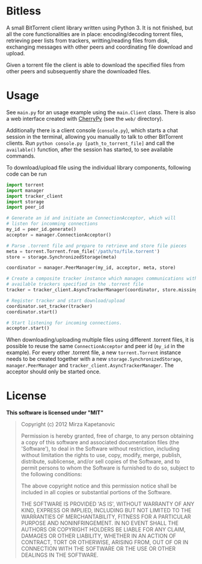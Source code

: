 # Bitless

A small BitTorrent client library written using Python 3. It is not finished, but all the core functionalities are in place: encoding/decoding torrent files, retrieving peer lists from trackers, writting/reading files from disk, exchanging messages with other peers and coordinating file download and upload.

Given a torrent file the client is able to download the specified files from other peers and subsequently share the downloaded files.

# Usage

See `main.py` for an usage example using the `main.Client` class. There is also a web interface created with [CherryPy][cp] (see the `web/` directory).

Additionally there is a client console (`console.py`), which starts a chat session in the terminal, allowing you manually to talk to other BitTorrent clients. Run `python console.py [path_to_torrent_file]` and call the `available()` function, after the session has started, to see available commands.

To download/upload file using the individual library components, following code can be run

```Python
import torrent
import manager
import tracker_client
import storage
import peer_id

# Generate an id and initiate an ConnectionAcceptor, which will
# listen for incomming connections
my_id = peer_id.generate()
acceptor = manager.ConnectionAcceptor()

# Parse .torrent file and prepare to retrieve and store file pieces
meta = torrent.Torrent.from_file('/path/to/file.torrent')
store = storage.SynchronizedStorage(meta)

coordinator = manager.PeerManager(my_id, acceptor, meta, store)

# Create a composite tracker instance which manages communications with all
# available trackers specified in the .torrent file
tracker = tracker_client.AsyncTrackerManager(coordinator, store.missing(), acceptor.port)

# Register tracker and start download/upload
coordinator.set_tracker(tracker)
coordinator.start()

# Start listening for incoming connections.
acceptor.start()
```

When downloading/uploading multiple files using different .torrent files, it is possible to reuse the same `ConnectionAcceptor` and peer id (`my_id` in the example). For every other .torrent file, a new `torrent.Torrent` instance needs to be created together with a new `storage.SynchronizedStorage`, `manager.PeerManager` and `tracker_client.AsyncTrackerManager`. The acceptor should only be started once.

# License 

**This software is licensed under "MIT"**

> Copyright (c) 2012 Mirza Kapetanovic
> 
> Permission is hereby granted, free of charge, to any person obtaining a copy of this software and associated documentation files (the 'Software'), to deal in the Software without restriction, including without limitation the rights to use, copy, modify, merge, publish, distribute, sublicense, and/or sell copies of the Software, and to permit persons to whom the Software is furnished to do so, subject to the following conditions:
> 
> The above copyright notice and this permission notice shall be included in all copies or substantial portions of the Software.
> 
> THE SOFTWARE IS PROVIDED 'AS IS', WITHOUT WARRANTY OF ANY KIND, EXPRESS OR IMPLIED, INCLUDING BUT NOT LIMITED TO THE WARRANTIES OF MERCHANTABILITY, FITNESS FOR A PARTICULAR PURPOSE AND NONINFRINGEMENT. IN NO EVENT SHALL THE AUTHORS OR COPYRIGHT HOLDERS BE LIABLE FOR ANY CLAIM, DAMAGES OR OTHER LIABILITY, WHETHER IN AN ACTION OF CONTRACT, TORT OR OTHERWISE, ARISING FROM, OUT OF OR IN CONNECTION WITH THE SOFTWARE OR THE USE OR OTHER DEALINGS IN THE SOFTWARE.

[cp]: http://www.cherrypy.org/ "CherryPy"
